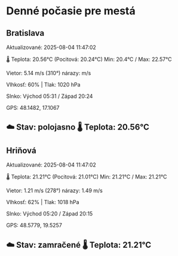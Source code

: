 ﻿# Denné počasie pre mestá

## Bratislava
Aktualizované: 2025-08-04 11:47:02

🌡️ Teplota: 20.56°C 
(Pocitová: 20.24°C)
Min: 20.4°C / Max: 22.57°C

Vietor: 5.14 m/s    (310°) 
nárazy:  m/s

Vlhkosť: 60% | Tlak: 1020 hPa

Slnko: Východ 05:31 / Západ 20:24

GPS: 48.1482, 17.1067

☁️ Stav: polojasno        🌡️ Teplota: 20.56°C
---

## Hriňová
Aktualizované: 2025-08-04 11:47:02

🌡️ Teplota: 21.21°C 
(Pocitová: 21.01°C)
Min: 21.21°C / Max: 21.21°C

Vietor: 1.21 m/s (278°)
nárazy: 1.49 m/s

Vlhkosť: 62% | Tlak: 1018 hPa

Slnko: Východ 05:20 / Západ 20:15

GPS: 48.5779, 19.5257

☁️ Stav: zamračené        🌡️ Teplota: 21.21°C
---

